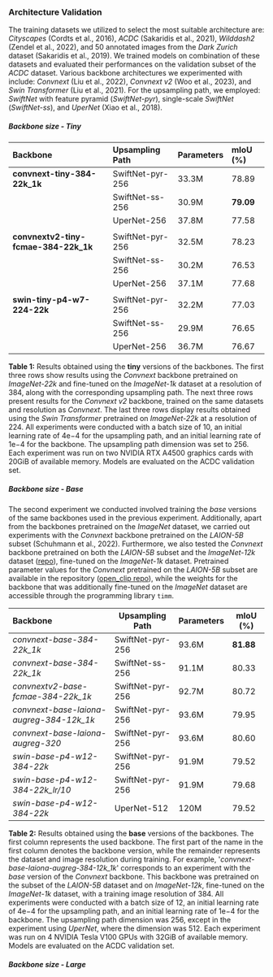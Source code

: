  ### Architecture Validation

The training datasets we utilized to select the most suitable architecture are: *Cityscapes* (Cordts et al., 2016), *ACDC* (Sakaridis et al., 2021), *Wilddash2* (Zendel et al., 2022), and 50 annotated images from the *Dark Zurich* dataset (Sakaridis et al., 2019). We trained models on combination of these datasets and evaluated their performances on the validation subset of the *ACDC* dataset. Various backbone architectures we experimented with include: *Convnext* (Liu et al., 2022), *Convnext v2* (Woo et al., 2023), and *Swin Transformer* (Liu et al., 2021). For the upsampling path, we employed: *SwiftNet* with feature pyramid (*SwiftNet-pyr*), single-scale *SwiftNet* (*SwiftNet-ss*), and *UperNet* (Xiao et al., 2018).

##### Backbone size - Tiny

 | **Backbone**                        | **Upsampling Path** | **Parameters** | **mIoU (%)** |
|:----------------------------------|:---------------------|:--------------|:------------|
| **convnext-tiny-384-22k_1k**        | SwiftNet-pyr-256      | 33.3M          | 78.89        |
|                                    | SwiftNet-ss-256       | 30.9M          | **79.09**    |
|                                    | UperNet-256           | 37.8M          | 77.58        |
||
| **convnextv2-tiny-fcmae-384-22k_1k**| SwiftNet-pyr-256      | 32.5M          | 78.23        |
|                                    | SwiftNet-ss-256       | 30.2M          | 76.53        |
|                                    | UperNet-256           | 37.1M          | 77.68        |
||
| **swin-tiny-p4-w7-224-22k**         | SwiftNet-pyr-256      | 32.2M          | 77.03        |
|                                    | SwiftNet-ss-256       | 29.9M          | 76.65        |
|                                    | UperNet-256           | 36.7M          | 76.67        |

**Table 1:** Results obtained using the **tiny** versions of the backbones. The first three rows show results using the *Convnext* backbone pretrained on *ImageNet-22k* and fine-tuned on the *ImageNet-1k* dataset at a resolution of $384$, along with the corresponding upsampling path. The next three rows present results for the *Convnext v2* backbone, trained on the same datasets and resolution as *Convnext*. The last three rows display results obtained using the *Swin Transformer* pretrained on *ImageNet-22k* at a resolution of $224$. All experiments were conducted with a batch size of $10$, an initial learning rate of $4\mathrm{e}{-4}$ for the upsampling path, and an initial learning rate of $1\mathrm{e}{-4}$ for the backbone. The upsampling path dimension was set to $256$. Each experiment was run on two NVIDIA RTX A4500 graphics cards with 20GiB of available memory. Models are evaluated on the ACDC validation set.

##### Backbone size - Base

The second experiment we conducted involved training the *base* versions of the same backbones used in the previous experiment. Additionally, apart from the backbones pretrained on the *ImageNet* dataset, we carried out experiments with the *Convnext* backbone pretrained on the *LAION-5B* subset (Schuhmann et al., 2022). Furthermore, we also tested the *Convnext* backbone pretrained on both the *LAION-5B* subset and the *ImageNet-12k* dataset ([repo](https://github.com/rwightman/imagenet-12k)), fine-tuned on the *ImageNet-1k* dataset. Pretrained parameter values for the *Convnext* pretrained on the *LAION-5B* subset are available in the repository ([open_clip repo](https://github.com/mlfoundations/open_clip)), while the weights for the backbone that was additionally fine-tuned on the *ImageNet* dataset are accessible through the programming library `timm`.

| **Backbone**                                | **Upsampling Path** | **Parameters** | **mIoU (%)** |
|:------------------------------------------| ------------------- | -------------- | ------------ |
| *convnext-base-384-22k_1k*                  | SwiftNet-pyr-256    | 93.6M          | **81.88**    |
| *convnext-base-384-22k_1k*                  | SwiftNet-ss-256     | 91.1M          | 80.33        |
| *convnextv2-base-fcmae-384-22k_1k*          | SwiftNet-pyr-256    | 92.7M          | 80.72        |
| *convnext-base-laiona-augreg-384-12k_1k*    | SwiftNet-pyr-256    | 93.6M          | 79.95        |
| *convnext-base-laiona-augreg-320*           | SwiftNet-pyr-256    | 93.6M          | 80.60        |
| *swin-base-p4-w12-384-22k*                  | SwiftNet-pyr-256    | 91.9M          | 79.52        |
| *swin-base-p4-w12-384-22k_lr/10*            | SwiftNet-pyr-256    | 91.9M          | 79.68        |
| *swin-base-p4-w12-384-22k*                  | UperNet-512         | 120M           | 79.52        |

**Table 2:** Results obtained using the **base** versions of the backbones. The first column represents the used backbone. The first part of the name in the first column denotes the backbone version, while the remainder represents the dataset and image resolution during training. For example, '*convnext-base-laiona-augreg-384-12k_1k*' corresponds to an experiment with the *base* version of the *Convnext* backbone. This backbone was pretrained on the subset of the *LAION-5B* dataset and on *ImageNet-12k*, fine-tuned on the *ImageNet-1k* dataset, with a training image resolution of $384$. All experiments were conducted with a batch size of $12$, an initial learning rate of $4\mathrm{e}{-4}$ for the upsampling path, and an initial learning rate of $1\mathrm{e}{-4}$ for the backbone. The upsampling path dimension was $256$, except in the experiment using *UperNet*, where the dimension was $512$. Each experiment was run on 4 NVIDIA Tesla V100 GPUs with 32GiB of available memory. Models are evaluated on the ACDC validation set.

##### Backbone size - Large